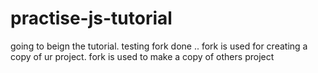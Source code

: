 practise-js-tutorial
====================
going to beign the tutorial.
 testing fork 
 done ..
 fork is used for creating a copy of ur project.
fork is used to make a copy of others project
